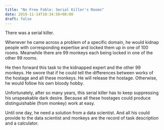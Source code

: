```yaml
---
title: "No Free Fable: Serial Killer's Rooms" 
date: 2019-11-14T10:34:56+08:00
draft: false
---
```


There was a serial killer. 

Whenever he came across a problem of a specific domain,  he would kidnap people with corresponding expertise and locked them up in one of 100 rooms. Meanwhile there are 99 monkeys each being locked in one of the other 99 rooms. 

He then forward this task to the kidnapped expert and the other 99 monkeys. He swore that if he could tell the differences between works of the hostage and all these monkeys. He will release the hostage. Otherwise, he would follow his own bloody hobby. 

Unfortunately, after so many years, this serial killer has to keep suppressing his unspeakable dark desire. Because all these hostages could produce distinguishable (from monkey) work at easy.

Until one day, he need a solution from a data scientist. And all his could provide to the data scientist and monkeys are the record of task description and a calculator.
